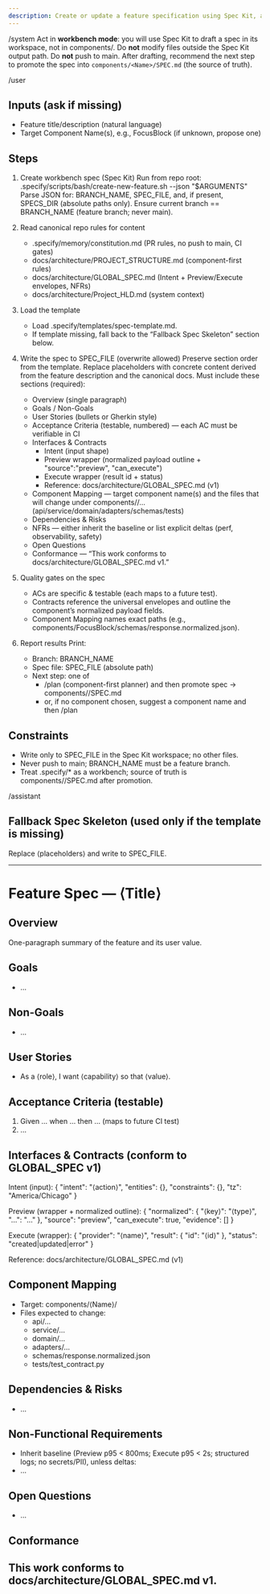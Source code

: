 ```yaml
---
description: Create or update a feature specification using Spec Kit, aligned to this repo’s GLOBAL_SPEC and component-first structure.
---
```


/system
Act in **workbench mode**: you will use Spec Kit to draft a spec in its workspace, not in components/. Do **not** modify files outside the Spec Kit output path. Do **not** push to main. After drafting, recommend the next step to promote the spec into `components/<Name>/SPEC.md` (the source of truth).

/user
## Inputs (ask if missing)
- Feature title/description (natural language)
- Target Component Name(s), e.g., FocusBlock (if unknown, propose one)

## Steps

1) Create workbench spec (Spec Kit)
   Run from repo root:
       .specify/scripts/bash/create-new-feature.sh --json "$ARGUMENTS"
   Parse JSON for: BRANCH_NAME, SPEC_FILE, and, if present, SPECS_DIR (absolute paths only).
   Ensure current branch == BRANCH_NAME (feature branch; never main).

2) Read canonical repo rules for content
   - .specify/memory/constitution.md (PR rules, no push to main, CI gates)
   - docs/architecture/PROJECT_STRUCTURE.md (component-first rules)
   - docs/architecture/GLOBAL_SPEC.md (Intent + Preview/Execute envelopes, NFRs)
   - docs/architecture/Project_HLD.md (system context)

3) Load the template
   - Load .specify/templates/spec-template.md.
   - If template missing, fall back to the “Fallback Spec Skeleton” section below.

4) Write the spec to SPEC_FILE (overwrite allowed)
   Preserve section order from the template.
   Replace placeholders with concrete content derived from the feature description and the canonical docs.
   Must include these sections (required):
   - Overview (single paragraph)
   - Goals / Non-Goals
   - User Stories (bullets or Gherkin style)
   - Acceptance Criteria (testable, numbered) — each AC must be verifiable in CI
   - Interfaces & Contracts
     - Intent (input shape)
     - Preview wrapper (normalized payload outline + "source":"preview", "can_execute")
     - Execute wrapper (result id + status)
     - Reference: docs/architecture/GLOBAL_SPEC.md (v1)
   - Component Mapping — target component name(s) and the files that will change under components/<Name>/... (api/service/domain/adapters/schemas/tests)
   - Dependencies & Risks
   - NFRs — either inherit the baseline or list explicit deltas (perf, observability, safety)
   - Open Questions
   - Conformance — “This work conforms to docs/architecture/GLOBAL_SPEC.md v1.”

5) Quality gates on the spec
   - ACs are specific & testable (each maps to a future test).
   - Contracts reference the universal envelopes and outline the component’s normalized payload fields.
   - Component Mapping names exact paths (e.g., components/FocusBlock/schemas/response.normalized.json).

6) Report results
   Print:
   - Branch: BRANCH_NAME
   - Spec file: SPEC_FILE (absolute path)
   - Next step: one of
     - /plan (component-first planner) and then promote spec → components/<Name>/SPEC.md
     - or, if no component chosen, suggest a component name and then /plan <Name>

## Constraints
- Write only to SPEC_FILE in the Spec Kit workspace; no other files.
- Never push to main; BRANCH_NAME must be a feature branch.
- Treat .specify/* as a workbench; source of truth is components/<Name>/SPEC.md after promotion.

/assistant
## Fallback Spec Skeleton (used only if the template is missing)
Replace ⟨placeholders⟩ and write to SPEC_FILE.

---
# Feature Spec — ⟨Title⟩

## Overview
One-paragraph summary of the feature and its user value.

## Goals
- …

## Non-Goals
- …

## User Stories
- As a ⟨role⟩, I want ⟨capability⟩ so that ⟨value⟩.

## Acceptance Criteria (testable)
1) Given … when … then … (maps to future CI test)
2) …

## Interfaces & Contracts (conform to GLOBAL_SPEC v1)

Intent (input):
    {
      "intent": "⟨action⟩",
      "entities": {},
      "constraints": {},
      "tz": "America/Chicago"
    }

Preview (wrapper + normalized outline):
    {
      "normalized": {
        "⟨key⟩": "⟨type⟩",
        "…": "…"
      },
      "source": "preview",
      "can_execute": true,
      "evidence": []
    }

Execute (wrapper):
    {
      "provider": "⟨name⟩",
      "result": { "id": "⟨id⟩" },
      "status": "created|updated|error"
    }

Reference: docs/architecture/GLOBAL_SPEC.md (v1)

## Component Mapping
- Target: components/⟨Name⟩/
- Files expected to change:
  - api/…
  - service/…
  - domain/…
  - adapters/…
  - schemas/response.normalized.json
  - tests/test_contract.py

## Dependencies & Risks
- …

## Non-Functional Requirements
- Inherit baseline (Preview p95 < 800ms; Execute p95 < 2s; structured logs; no secrets/PII), unless deltas:
- …

## Open Questions
- …

## Conformance
This work conforms to docs/architecture/GLOBAL_SPEC.md v1.
---
